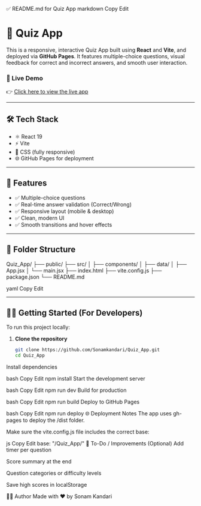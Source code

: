 ✅ README.md for Quiz App
markdown
Copy
Edit
# 🎯 Quiz App

This is a responsive, interactive Quiz App built using **React** and **Vite**, and deployed via **GitHub Pages**. It features multiple-choice questions, visual feedback for correct and incorrect answers, and smooth user interaction.

### 🚀 Live Demo

👉 [Click here to view the live app](https://Sonamkandari.github.io/Quiz_App)

---

## 🛠️ Tech Stack

- ⚛️ React 19
- ⚡ Vite
- 🎨 CSS (fully responsive)
- 🌐 GitHub Pages for deployment

---

## 📸 Features

- ✅ Multiple-choice questions
- ✅ Real-time answer validation (Correct/Wrong)
- ✅ Responsive layout (mobile & desktop)
- ✅ Clean, modern UI
- ✅ Smooth transitions and hover effects

---

## 📁 Folder Structure

Quiz_App/
├── public/
├── src/
│ ├── components/
│ ├── data/
│ ├── App.jsx
│ └── main.jsx
├── index.html
├── vite.config.js
├── package.json
└── README.md

yaml
Copy
Edit

---

## 🧑‍💻 Getting Started (For Developers)

To run this project locally:

1. **Clone the repository**
   ```bash
   git clone https://github.com/Sonamkandari/Quiz_App.git
   cd Quiz_App
Install dependencies

bash
Copy
Edit
npm install
Start the development server

bash
Copy
Edit
npm run dev
Build for production

bash
Copy
Edit
npm run build
Deploy to GitHub Pages

bash
Copy
Edit
npm run deploy
🌐 Deployment Notes
The app uses gh-pages to deploy the /dist folder.

Make sure the vite.config.js file includes the correct base:

js
Copy
Edit
base: "/Quiz_App/"
📌 To-Do / Improvements (Optional)
 Add timer per question

 Score summary at the end

 Question categories or difficulty levels

 Save high scores in localStorage

🙋‍♀️ Author
Made with ❤️ by Sonam Kandari

